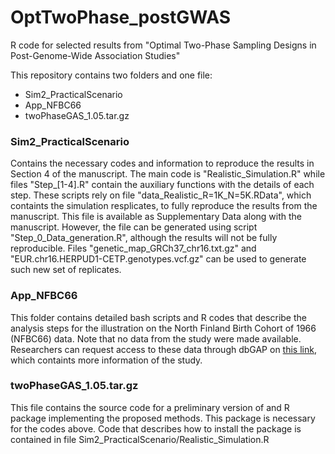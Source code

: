 # OptTwoPhase_postGWAS
R code for selected results from "Optimal Two-Phase Sampling Designs in Post-Genome-Wide Association Studies"

This repository contains two folders and one file:
* Sim2_PracticalScenario
* App_NFBC66
* twoPhaseGAS_1.05.tar.gz

### Sim2_PracticalScenario
Contains the necessary codes and information to reproduce the results in Section 4 of the manuscript. The main code is "Realistic_Simulation.R" while files "Step_[1-4].R" contain the auxiliary functions with the details of each step. These scripts rely on file "data_Realistic_R=1K_N=5K.RData", which containts the simulation resplicates, to fully reproduce the results from the manuscript. This file is available as Supplementary Data along with the manuscript. However, the file can be generated using script "Step_0_Data_generation.R", although the results will not be fully reproducible. Files "genetic_map_GRCh37_chr16.txt.gz" and "EUR.chr16.HERPUD1-CETP.genotypes.vcf.gz" can be used to generate such new set of replicates. 

### App_NFBC66
This folder contains detailed bash scripts and R codes that describe the analysis steps for the illustration on the North Finland
Birth Cohort of 1966 (NFBC66) data. Note that no data from the study were made available. Researchers can request access to these data through dbGAP on [this link](https://www.ncbi.nlm.nih.gov/projects/gap/cgi-bin/study.cgi?study_id=phs000276.v2.p1), which containts more information of the study.


### twoPhaseGAS_1.05.tar.gz
This file contains the source code for a preliminary version of and R package implementing the proposed methods. This package is necessary for the codes above. Code that describes how to install the package is contained in file Sim2_PracticalScenario/Realistic_Simulation.R
